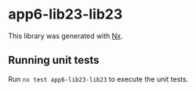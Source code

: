 # app6-lib23-lib23

This library was generated with [Nx](https://nx.dev).

## Running unit tests

Run `nx test app6-lib23-lib23` to execute the unit tests.
